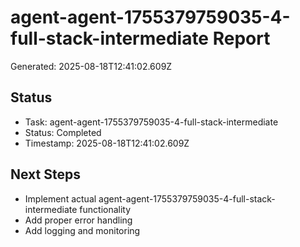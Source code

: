 # agent-agent-1755379759035-4-full-stack-intermediate Report

Generated: 2025-08-18T12:41:02.609Z

## Status
- Task: agent-agent-1755379759035-4-full-stack-intermediate
- Status: Completed
- Timestamp: 2025-08-18T12:41:02.609Z

## Next Steps
- Implement actual agent-agent-1755379759035-4-full-stack-intermediate functionality
- Add proper error handling
- Add logging and monitoring
